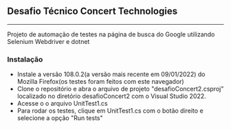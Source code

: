 ## Desafio Técnico Concert Technologies
---
Projeto de automação de testes na página de busca do Google utilizando Selenium Webdriver e dotnet

### Instalação
* Instale a versão 108.0.2(a versão mais recente em 09/01/2022) do Mozilla Firefox(os testes foram feitos com este navegador)
* Clone o repositório e abra o arquivo de projeto "desafioConcert2.csproj" localizado no diretório desafioConcert2 com o Visual Studio 2022.
* Acesse o o arquivo UnitTest1.cs
* Para rodar os testes, clique em UnitTest1.cs com o botão direito e selecione a opção "Run tests"

